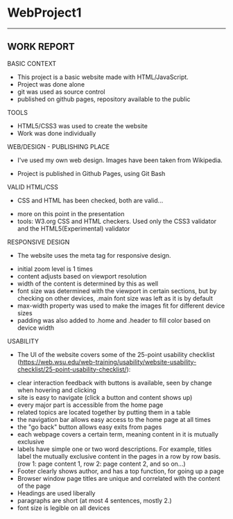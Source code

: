 # WebProject1

-----------
WORK REPORT
-----------
BASIC CONTEXT
- This project is a basic website made with HTML/JavaScript.
- Project was done alone
- git was used as source control
- published on github pages, repository available to the public


TOOLS
* HTML5/CSS3 was used to create the website
* Work was done individually

WEB/DESIGN - PUBLISHING PLACE
* I've used my own web design. Images
have been taken from Wikipedia. 

* Project is published in Github Pages, using Git Bash

VALID HTML/CSS
* CSS and HTML has been checked, both are valid...
- more on this point in the presentation
- tools: W3.org CSS and HTML checkers. 
Used only the CSS3 validator and the HTML5(Experimental) validator

RESPONSIVE DESIGN
* The website uses the meta tag for responsive design.
- initial zoom level is 1 times
- content adjusts based on viewport resolution
- width of the content is determined by this as well
- font size was determined with the viewport in certain sections,
but by checking on other devices, .main font size was left as it is by
default
- max-width property was used to make the images fit for different device sizes
- padding was also added to .home and .header to fill color 
based on device width

USABILITY
* The UI of the website covers some of the 25-point 
usability checklist (https://web.wsu.edu/web-training/usability/website-usability-checklist/25-point-usability-checklist/):

- clear interaction feedback with buttons is available, seen by change
when hovering and clicking
- site is easy to navigate (click a button and content shows up)
- every major part is accessible from the home page
- related topics are located together by putting 
them in a table
- the navigation bar allows easy access to the home page at all times
- the "go back" button allows easy exits from pages
- each webpage covers a certain term, meaning content in it is
mutually exclusive
- labels have simple one or two word descriptions. For example,
titles label the mutually exclusive content in the pages in a row by row basis.
(row 1: page content 1, row 2: page content 2, and so on...)
- Footer clearly shows author, and has a top function, for going up a page
- Browser window page titles are unique and correlated with the content of the
page
- Headings are used liberally
- paragraphs are short (at most 4 sentences, mostly 2.)
- font size is legible on all devices


